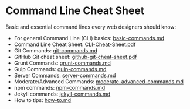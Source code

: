 Command Line Cheat Sheet
===============

Basic and essential command lines every web designers should know:

* For general Command Line (CLI) basics: [basic-commands.md](basic-commands.md)
* Command Line Cheat Sheet: [CLI-Cheat-Sheet.pdf](CLI-Cheat-Sheet.pdf)
* Git Commands: [git-commands.md](git-commands.md)
* GitHub Git cheat sheet: [github-git-cheat-sheet.pdf](github-git-cheat-sheet.pdf)
* Grunt Commands: [grunt-commands.md](grunt-commands.md)
* Gulp Commands: [gulp-commands.md](gulp-commands.md)
* Server Commands: [server-commands.md](server-commands.md)
* Moderate/Advanced Commands: [moderate-advanced-commands.md](moderate-advanced-commands.md)
* npm commands: [npm-commands.md](npm-commands.md)
* Jekyll commands: [jekyll-commands.md](jekyll-commands.md)
* How to tips: [how-to.md](how-to.md)
